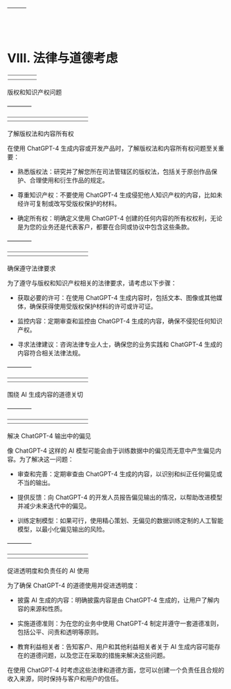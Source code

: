 | ![image](img/chapter_title_corner_decoration_left.png) |  | ![image](img/chapter_title_corner_decoration_right.png) |
| --- | --- | --- |

![image](img/chapter_title_above.png)

# VIII. 法律与道德考虑

![image](img/chapter_title_below.png)

版权和知识产权问题

––––––––

![image](img/scene_break.png)

了解版权法和内容所有权

在使用 ChatGPT-4 生成内容或开发产品时，了解版权法和内容所有权问题至关重要：

+   熟悉版权法：研究并了解您所在司法管辖区的版权法，包括关于原创作品保护、合理使用和衍生作品的规定。

+   尊重知识产权：不要使用 ChatGPT-4 生成侵犯他人知识产权的内容，比如未经许可复制或改写受版权保护的材料。

+   确定所有权：明确定义使用 ChatGPT-4 创建的任何内容的所有权权利，无论是为您的业务还是代表客户，都要在合同或协议中包含这些条款。

––––––––

![image](img/scene_break.png)

确保遵守法律要求

为了遵守与版权和知识产权相关的法律要求，请考虑以下步骤：

+   获取必要的许可：在使用 ChatGPT-4 生成内容时，包括文本、图像或其他媒体，确保获得使用受版权保护材料的许可或许可证。

+   监控内容：定期审查和监控由 ChatGPT-4 生成的内容，确保不侵犯任何知识产权。

+   寻求法律建议：咨询法律专业人士，确保您的业务实践和 ChatGPT-4 生成的内容符合相关法律法规。

––––––––

![image](img/scene_break.png)

围绕 AI 生成内容的道德关切

––––––––

![image](img/scene_break.png)

解决 ChatGPT-4 输出中的偏见

像 ChatGPT-4 这样的 AI 模型可能会由于训练数据中的偏见而无意中产生偏见内容。为了解决这一问题：

+   审查和完善：定期审查由 ChatGPT-4 生成的内容，以识别和纠正任何偏见或不当的输出。

+   提供反馈：向 ChatGPT-4 的开发人员报告偏见输出的情况，以帮助改进模型并减少未来迭代中的偏见。

+   训练定制模型：如果可行，使用精心策划、无偏见的数据训练定制的人工智能模型，以最小化偏见输出的风险。

––––––––

![image](img/scene_break.png)

促进透明度和负责任的 AI 使用

为了确保 ChatGPT-4 的道德使用并促进透明度：

+   披露 AI 生成的内容：明确披露内容是由 ChatGPT-4 生成的，让用户了解内容的来源和性质。

+   实施道德准则：为在您的业务中使用 ChatGPT-4 制定并遵守一套道德准则，包括公平、问责和透明等原则。

+   教育利益相关者：告知客户、用户和其他利益相关者关于 AI 生成内容可能存在的道德问题，以及您正在采取的措施来解决这些问题。

在使用 ChatGPT-4 时考虑这些法律和道德方面，您可以创建一个负责任且合规的收入来源，同时保持与客户和用户的信任。
